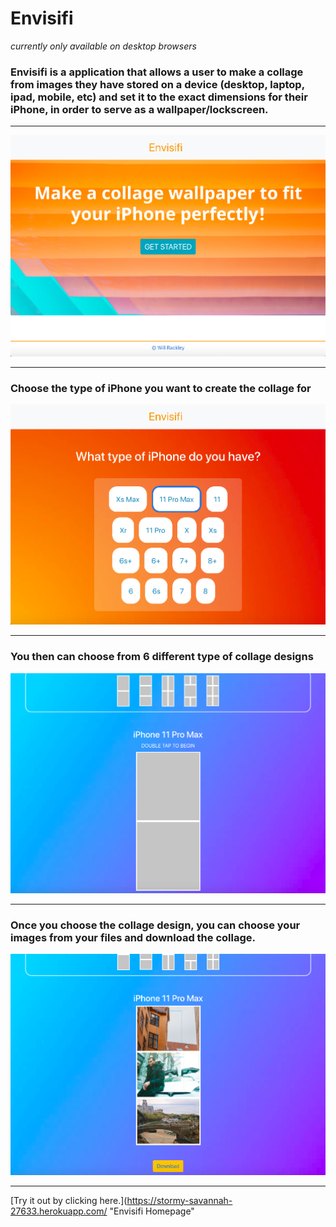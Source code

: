 # Envisifi
*currently only available on desktop browsers* 


### Envisifi is a application that allows a user to make a collage from images they have stored on a device (desktop, laptop, ipad, mobile, etc) and set it to the exact dimensions for their iPhone, in order to serve as a wallpaper/lockscreen. 
---

![alt text](client/src/images/landingPage.png "Envisifi Home Page")

---
### Choose the type of iPhone you want to create the collage for

![alt text](client/src/images/deviceBtns.png "iPhone types")

---

### You then can choose from 6 different type of collage designs

![alt text](client/src/images/initialEdit.png "edit section")

---

### Once you choose the collage design, you can choose your images from your files and download the collage.

![alt text](client/src/images/finalEdit.png "Download your collage")

---

[Try it out by clicking here.](https://stormy-savannah-27633.herokuapp.com/ "Envisifi Homepage"



